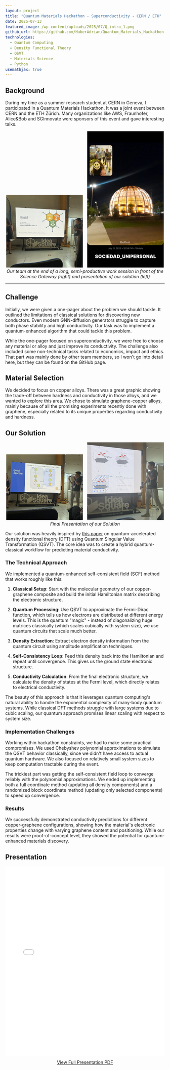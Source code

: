 ```yaml
---
layout: project
title: "Quantum Materials Hackathon - Superconductivity - CERN / ETH"
date: 2025-07-13
featured_image: /wp-content/uploads/2025/07/Q_intro_1.png
github_url: https://github.com/HuberAdrian/Quantum_Materials_Hackathon
technologies:
  - Quantum Computing
  - Density Functional Theory
  - QSVT
  - Materials Science
  - Python
usemathjax: true
---
```


## Background

During my time as a summer research student at CERN in Geneva, I participated in a Quantum Materials Hackathon. It was a joint event between CERN and the ETH Zürich. Many organizations like AWS, Fraunhofer, Alice&Bob and SGInnovate were sponsors of this event and gave interesting talks.

<div style="text-align:center">
<img src="/wp-content/uploads/2025/07/Q_intro_1.png" alt="Our team at the end of a long, semi-productive work session in front of the Science Gateway" style="width: 48%; height: auto; display: inline-block; margin-right: 2%;">
<img src="/wp-content/uploads/2025/07/Q_intro_2.png" alt="Presentation of our solution" style="width: 48%; height: auto; display: inline-block;">
<br><em>Our team at the end of a long, semi-productive work session in front of the Science Gateway (right) and presentation of our solution (left)</em>
</div>

---

## Challenge

Initially, we were given a one-pager about the problem we should tackle. It outlined the limitations of classical solutions for discovering new conductors. Even modern GNN-diffusion generators struggle to capture both phase stability and high conductivity. Our task was to implement a quantum-enhanced algorithm that could tackle this problem. 

While the one-pager focused on superconductivity, we were free to choose any material or alloy and just improve its conductivity. The challenge also included some non-technical tasks related to economics, impact and ethics. That part was mainly done by other team members, so I won't go into detail here, but they can be found on the GitHub page.

## Material Selection

We decided to focus on copper alloys. There was a great graphic showing the trade-off between hardness and conductivity in those alloys, and we wanted to explore this area. We chose to simulate graphene-copper alloys, mainly because of all the promising experiments recently done with graphene, especially related to its unique properties regarding conductivity and hardness.

## Our Solution

<div style="text-align:center">
<img src="/wp-content/uploads/2025/07/Q_presentation_1.png" alt="Final presentation slide 1" style="width: 48%; height: auto; display: inline-block; margin-right: 2%;">
<img src="/wp-content/uploads/2025/07/Q_presentation_2.png" alt="Final presentation slide 2" style="width: 48%; height: auto; display: inline-block;">
<br><em>Final Presentation of our Solution</em>
</div>

Our solution was heavily inspired by [this paper](https://arxiv.org/abs/2307.07067) on quantum-accelerated density functional theory (DFT) using Quantum Singular Value Transformation (QSVT). The core idea was to create a hybrid quantum-classical workflow for predicting material conductivity.

### The Technical Approach

We implemented a quantum-enhanced self-consistent field (SCF) method that works roughly like this:

1. **Classical Setup**: Start with the molecular geometry of our copper-graphene composite and build the initial Hamiltonian matrix describing the electronic structure.

2. **Quantum Processing**: Use QSVT to approximate the Fermi-Dirac function, which tells us how electrons are distributed at different energy levels. This is the quantum "magic" - instead of diagonalizing huge matrices classically (which scales cubically with system size), we use quantum circuits that scale much better.

3. **Density Extraction**: Extract electron density information from the quantum circuit using amplitude amplification techniques.

4. **Self-Consistency Loop**: Feed this density back into the Hamiltonian and repeat until convergence. This gives us the ground state electronic structure.

5. **Conductivity Calculation**: From the final electronic structure, we calculate the density of states at the Fermi level, which directly relates to electrical conductivity.

The beauty of this approach is that it leverages quantum computing's natural ability to handle the exponential complexity of many-body quantum systems. While classical DFT methods struggle with large systems due to cubic scaling, our quantum approach promises linear scaling with respect to system size.

### Implementation Challenges

Working within hackathon constraints, we had to make some practical compromises. We used Chebyshev polynomial approximations to simulate the QSVT behavior classically, since we didn't have access to actual quantum hardware. We also focused on relatively small system sizes to keep computation tractable during the event.

The trickiest part was getting the self-consistent field loop to converge reliably with the polynomial approximations. We ended up implementing both a full coordinate method (updating all density components) and a randomized block coordinate method (updating only selected components) to speed up convergence.

### Results

We successfully demonstrated conductivity predictions for different copper-graphene configurations, showing how the material's electronic properties change with varying graphene content and positioning. While our results were proof-of-concept level, they showed the potential for quantum-enhanced materials discovery.

## Presentation

<div style="text-align:center">
<embed src="/wp-content/uploads/2025/07/quantum_materials_presentation.pdf" type="application/pdf" width="100%" height="600px" />
<p style="text-align: center; margin-top: 0.5rem;">
  <a href="/wp-content/uploads/2025/07/quantum_materials_presentation.pdf" target="_blank">View Full Presentation PDF</a>
</p>
</div>